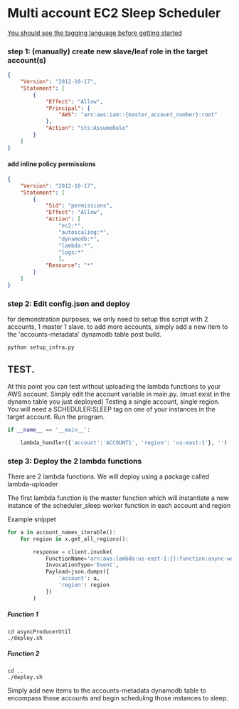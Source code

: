 # Multi account EC2 Sleep Scheduler

[You should see the tagging language before getting started](../browse/tag_grammar.md)



### step 1: (manually) create new slave/leaf role in the target account(s)

```json
{
    "Version": "2012-10-17",
    "Statement": [
        {
            "Effect": "Allow",
            "Principal": {
                "AWS": "arn:aws:iam::{master_account_number}:root" 
            },
            "Action": "sts:AssumeRole"
        }
    ]
}
```
#### add inline policy permissions 
```json
{
    "Version": "2012-10-17",
    "Statement": [
        {
            "Sid": "permissions",
            "Effect": "Allow",
            "Action": [
                "ec2:*",
                "autoscaling:*",
                "dynamodb:*",
                "lambda:*",
                "logs:*"
                ],
            "Resource": "*"
        }
    ]
}
```



### step 2: Edit config.json and deploy
for demonstration purposes, we only need to setup this script with 2 accounts, 1 master 1 slave.
to add more accounts, simply add a new item to the 'accounts-metadata' dynamodb table post build.

```
python setup_infra.py
```

## TEST.
 At this point you can test without uploading the lambda functions to your AWS account.
 Simply edit the account variable in main.py. (must exist in the dynamo table you just deployed)
 Testing a single account, single region. You will need a SCHEDULER:SLEEP tag on one of your instances in the target account.
 Run the program.

```python
if __name__ == '__main__':

    lambda_handler({'account':'ACCOUNT1', 'region': 'us-east-1'}, '')

```


### step 3: Deploy the 2 lambda functions

There are 2 lambda functions. We will deploy using a package called lambda-uploader

The first lambda function is the master function which will instantiate a new instance of the scheduler_sleep worker function in each account and region

Example snippet
```python
for a in account_names_iterable():
    for region in x.get_all_regions():

        response = client.invoke(
            FunctionName='arn:aws:lambda:us-east-1:{}:function:async-worker-Scheduler',
            InvocationType='Event',
            Payload=json.dumps({
                'account': a,
                'region': region
            })
        )
```

##### Function 1
```
cd asyncProducerUtil
./deploy.sh
```
##### Function 2
```
cd ..
./deploy.sh
```

Simply add new items to the accounts-metadata dynamodb table to encompass those accounts and begin scheduling those instances to sleep.
